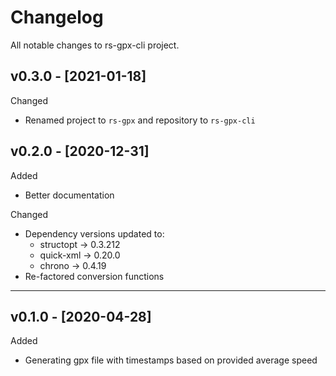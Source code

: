 # Changelog

All notable changes to rs-gpx-cli project.

## v0.3.0 - [2021-01-18]

Changed
* Renamed project to `rs-gpx` and repository to `rs-gpx-cli`

## v0.2.0 - [2020-12-31]

Added
* Better documentation

Changed
* Dependency versions updated to:
  * structopt -> 0.3.212
  * quick-xml -> 0.20.0
  * chrono -> 0.4.19
* Re-factored conversion functions

---

## v0.1.0 - [2020-04-28]

Added
* Generating gpx file with timestamps based on provided average speed